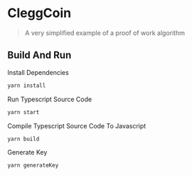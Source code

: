 # CleggCoin

> A very simplified example of a proof of work algorithm

## Build And Run

Install Dependencies

```bash
yarn install
```

Run Typescript Source Code

```bash
yarn start
```

Compile Typescript Source Code To Javascript

```bash
yarn build
```

Generate Key

```bash
yarn generateKey
```
